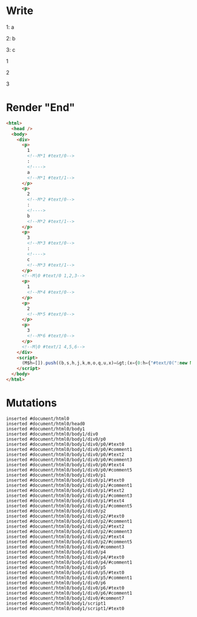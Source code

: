 # Write
  <div><p>1<!M*1 #text/0>: <!>a<!M*1 #text/1></p><p>2<!M*2 #text/0>: <!>b<!M*2 #text/1></p><p>3<!M*3 #text/0>: <!>c<!M*3 #text/1></p><!M|0 #text/0 1,2,3><p>1<!M*4 #text/0></p><p>2<!M*5 #text/0></p><p>3<!M*6 #text/0></p><!M|0 #text/1 4,5,6></div><script>(M$h=[]).push((b,s,h,j,k,m,o,q,u,x)=>(x={0:h={"#text/0(":new Map([["1",j={}],["2",k={}],["3",m={}]]),"#text/1(":new Map([["1",o={}],["2",q={}],["3",u={}]])},1:j,2:k,3:m,4:o,5:q,6:u},j._=k._=m._=o._=q._=u._=h,x),[])</script>


# Render "End"
```html
<html>
  <head />
  <body>
    <div>
      <p>
        1
        <!--M*1 #text/0-->
        : 
        <!---->
        a
        <!--M*1 #text/1-->
      </p>
      <p>
        2
        <!--M*2 #text/0-->
        : 
        <!---->
        b
        <!--M*2 #text/1-->
      </p>
      <p>
        3
        <!--M*3 #text/0-->
        : 
        <!---->
        c
        <!--M*3 #text/1-->
      </p>
      <!--M|0 #text/0 1,2,3-->
      <p>
        1
        <!--M*4 #text/0-->
      </p>
      <p>
        2
        <!--M*5 #text/0-->
      </p>
      <p>
        3
        <!--M*6 #text/0-->
      </p>
      <!--M|0 #text/1 4,5,6-->
    </div>
    <script>
      (M$h=[]).push((b,s,h,j,k,m,o,q,u,x)=&gt;(x={0:h={"#text/0(":new Map([["1",j={}],["2",k={}],["3",m={}]]),"#text/1(":new Map([["1",o={}],["2",q={}],["3",u={}]])},1:j,2:k,3:m,4:o,5:q,6:u},j._=k._=m._=o._=q._=u._=h,x),[])
    </script>
  </body>
</html>
```

# Mutations
```
inserted #document/html0
inserted #document/html0/head0
inserted #document/html0/body1
inserted #document/html0/body1/div0
inserted #document/html0/body1/div0/p0
inserted #document/html0/body1/div0/p0/#text0
inserted #document/html0/body1/div0/p0/#comment1
inserted #document/html0/body1/div0/p0/#text2
inserted #document/html0/body1/div0/p0/#comment3
inserted #document/html0/body1/div0/p0/#text4
inserted #document/html0/body1/div0/p0/#comment5
inserted #document/html0/body1/div0/p1
inserted #document/html0/body1/div0/p1/#text0
inserted #document/html0/body1/div0/p1/#comment1
inserted #document/html0/body1/div0/p1/#text2
inserted #document/html0/body1/div0/p1/#comment3
inserted #document/html0/body1/div0/p1/#text4
inserted #document/html0/body1/div0/p1/#comment5
inserted #document/html0/body1/div0/p2
inserted #document/html0/body1/div0/p2/#text0
inserted #document/html0/body1/div0/p2/#comment1
inserted #document/html0/body1/div0/p2/#text2
inserted #document/html0/body1/div0/p2/#comment3
inserted #document/html0/body1/div0/p2/#text4
inserted #document/html0/body1/div0/p2/#comment5
inserted #document/html0/body1/div0/#comment3
inserted #document/html0/body1/div0/p4
inserted #document/html0/body1/div0/p4/#text0
inserted #document/html0/body1/div0/p4/#comment1
inserted #document/html0/body1/div0/p5
inserted #document/html0/body1/div0/p5/#text0
inserted #document/html0/body1/div0/p5/#comment1
inserted #document/html0/body1/div0/p6
inserted #document/html0/body1/div0/p6/#text0
inserted #document/html0/body1/div0/p6/#comment1
inserted #document/html0/body1/div0/#comment7
inserted #document/html0/body1/script1
inserted #document/html0/body1/script1/#text0
```